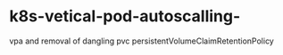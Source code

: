 # k8s-vetical-pod-autoscalling-
vpa and removal of dangling pvc persistentVolumeClaimRetentionPolicy
